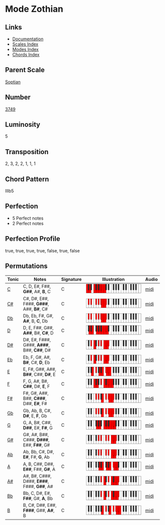 # Mode Zothian

## Links

- [Documentation](README.md)
- [Scales Index](Scales.md)
- [Modes Index](Modes.md)
- [Chords Index](Chords.md)

## Parent Scale

[Soptian](ScaleSoptian.md)

## Number

[3749](https://ianring.com/musictheory/scales/3749)

## Luminosity

5

## Transposition

2, 3, 2, 2, 1, 1, 1

## Chord Pattern

IIIb5

## Perfection

- 5 Perfect notes
- 2 Perfect notes

## Perfection Profile

true, true, true, true, false, true, false

## Permutations

| Tonic | Notes | Signature | Illustration | Audio |
|-------|-------|-----------|--------------|-------|
| [C](ModeCNaturalZothian.md) | C, D, E#, F##, **G##**, A#, **B**, C | C | ![CNaturalZothian](ModeCNaturalZothian.png) | [midi](https://github.com/edipermadi/music/blob/main/docs/ModeCNaturalZothian.mid?raw=true) |
| [C#](ModeCSharpZothian.md) | C#, D#, E##, F###, **G###**, A##, **B#**, C# | C | ![CSharpZothian](ModeCSharpZothian.png) | [midi](https://github.com/edipermadi/music/blob/main/docs/ModeCSharpZothian.mid?raw=true) |
| [Db](ModeDFlatZothian.md) | Db, Eb, F#, G#, **A#**, B, **C**, Db | C | ![DFlatZothian](ModeDFlatZothian.png) | [midi](https://github.com/edipermadi/music/blob/main/docs/ModeDFlatZothian.mid?raw=true) |
| [D](ModeDNaturalZothian.md) | D, E, F##, G##, **A##**, B#, **C#**, D | C | ![DNaturalZothian](ModeDNaturalZothian.png) | [midi](https://github.com/edipermadi/music/blob/main/docs/ModeDNaturalZothian.mid?raw=true) |
| [D#](ModeDSharpZothian.md) | D#, E#, F###, G###, **A###**, B##, **C##**, D# | C | ![DSharpZothian](ModeDSharpZothian.png) | [midi](https://github.com/edipermadi/music/blob/main/docs/ModeDSharpZothian.mid?raw=true) |
| [Eb](ModeEFlatZothian.md) | Eb, F, G#, A#, **B#**, C#, **D**, Eb | C | ![EFlatZothian](ModeEFlatZothian.png) | [midi](https://github.com/edipermadi/music/blob/main/docs/ModeEFlatZothian.mid?raw=true) |
| [E](ModeENaturalZothian.md) | E, F#, G##, A##, **B##**, C##, **D#**, E | C | ![ENaturalZothian](ModeENaturalZothian.png) | [midi](https://github.com/edipermadi/music/blob/main/docs/ModeENaturalZothian.mid?raw=true) |
| [F](ModeFNaturalZothian.md) | F, G, A#, B#, **C##**, D#, **E**, F | C | ![FNaturalZothian](ModeFNaturalZothian.png) | [midi](https://github.com/edipermadi/music/blob/main/docs/ModeFNaturalZothian.mid?raw=true) |
| [F#](ModeFSharpZothian.md) | F#, G#, A##, B##, **C###**, D##, **E#**, F# | C | ![FSharpZothian](ModeFSharpZothian.png) | [midi](https://github.com/edipermadi/music/blob/main/docs/ModeFSharpZothian.mid?raw=true) |
| [Gb](ModeGFlatZothian.md) | Gb, Ab, B, C#, **D#**, E, **F**, Gb | C | ![GFlatZothian](ModeGFlatZothian.png) | [midi](https://github.com/edipermadi/music/blob/main/docs/ModeGFlatZothian.mid?raw=true) |
| [G](ModeGNaturalZothian.md) | G, A, B#, C##, **D##**, E#, **F#**, G | C | ![GNaturalZothian](ModeGNaturalZothian.png) | [midi](https://github.com/edipermadi/music/blob/main/docs/ModeGNaturalZothian.mid?raw=true) |
| [G#](ModeGSharpZothian.md) | G#, A#, B##, C###, **D###**, E##, **F##**, G# | C | ![GSharpZothian](ModeGSharpZothian.png) | [midi](https://github.com/edipermadi/music/blob/main/docs/ModeGSharpZothian.mid?raw=true) |
| [Ab](ModeAFlatZothian.md) | Ab, Bb, C#, D#, **E#**, F#, **G**, Ab | C | ![AFlatZothian](ModeAFlatZothian.png) | [midi](https://github.com/edipermadi/music/blob/main/docs/ModeAFlatZothian.mid?raw=true) |
| [A](ModeANaturalZothian.md) | A, B, C##, D##, **E##**, F##, **G#**, A | C | ![ANaturalZothian](ModeANaturalZothian.png) | [midi](https://github.com/edipermadi/music/blob/main/docs/ModeANaturalZothian.mid?raw=true) |
| [A#](ModeASharpZothian.md) | A#, B#, C###, D###, **E###**, F###, **G##**, A# | C | ![ASharpZothian](ModeASharpZothian.png) | [midi](https://github.com/edipermadi/music/blob/main/docs/ModeASharpZothian.mid?raw=true) |
| [Bb](ModeBFlatZothian.md) | Bb, C, D#, E#, **F##**, G#, **A**, Bb | C | ![BFlatZothian](ModeBFlatZothian.png) | [midi](https://github.com/edipermadi/music/blob/main/docs/ModeBFlatZothian.mid?raw=true) |
| [B](ModeBNaturalZothian.md) | B, C#, D##, E##, **F###**, G##, **A#**, B | C | ![BNaturalZothian](ModeBNaturalZothian.png) | [midi](https://github.com/edipermadi/music/blob/main/docs/ModeBNaturalZothian.mid?raw=true) |
